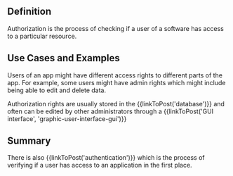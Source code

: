 ## Definition
Authorization is the process of checking if a user of a software has access to a particular resource. 

## Use Cases and Examples
Users of an app might have different access rights to different parts of the app. For example, some users might have admin rights which might include being able to edit and delete data. 

Authorization rights are usually stored in the {{linkToPost('database')}} and often can be edited by other administrators through a {{linkToPost('GUI interface', 'graphic-user-interface-gui')}}

## Summary
There is also {{linkToPost('authentication')}} which is the process of verifying if a user has access to an application in the first place.